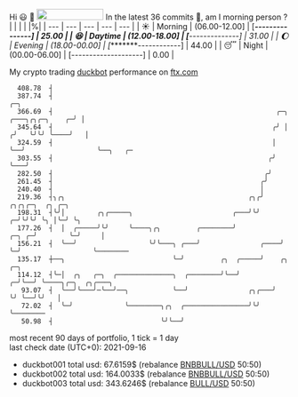 Hi :smiley: :wave: <img src="https://jojoee.jojoee.com/api/utcnow?refresh" width="120" height="20">
In the latest 36 commits :bug:, am I morning person ? 
| | | | |%|
| --- | --- | --- | --- | --- |
| :sunny: | Morning | (06.00-12.00] | [*****---------------] | 25.00 |
| :satisfied: | Daytime | (12.00-18.00] | [******--------------] | 31.00 |
| :moon: | Evening | (18.00-00.00] | [********------------] | 44.00 |
| :sleeping: | Night | (00.00-06.00] | [--------------------] | 0.00 |

My crypto trading [duckbot](https://github.com/jojoee/duckbot) performance on [ftx.com](https://ftx.com/#a=13144711)
```
  408.78  ┤
  387.74  ┤                                                                              ╭─╮
  366.69  ┤                                                        ╭─╮   ╭───╮╭╮╭─╮    ╭─╯ │
  345.64  ┤                                                       ╭╯ │  ╭╯   ╰╯╰╯ ╰────╯   │
  324.59  ┤                                                       │  ╰──╯                  ╰──╮   ╭─
  303.55  ┤                                                      ╭╯                           ╰───╯
  282.50  ┤                                                     ╭╯
  261.45  ┤                                                    ╭╯
  240.40  ┤                                                    │
  219.36  ┤╮╭╮                                              ╭╮╭╯            ╭╮╭╮╭─╮  ╭╮ ╭─╮
  198.31  ┤╰╯│        ╭╮╭─────╮                         ╭───╯╰╯           ╭─╯╰╯╰╯ ╰╮ │╰─╯ ╰╮
  177.26  ┤  │  ╭─────╯╰╯     ╰────╮╭╮         ╭────────╯           ╭─╮ ╭─╯        ╰─╯     │
  156.21  ┤  ╰──╯                  ╰╯╰───╮ ╭───╯               ╭────╯ ╰─╯                  ╰────────
  135.17  ┼──╮                           ╰─╯         ╭╮  ╭─────╯    ╭╮  ╭─╮
  114.12  ┤╰─│  ╭╮   ╭─╮  ╭──────────────╮  ╭────────╯╰──╯        ╭─╯╰──╯ ╰────╮╭─╮  ╭╮╭───╮
   93.07  ┤  ╰──╯╰───╯─╰──╯──╮           ╰──╯               ╭╮╭───╯            ╰╯ ╰──╯╰╯   │
   72.02  ┤  ╰─╯             ╰────────╮╭╮  ╭────────────────╯╰╯                            ╰────────
   50.98  ┤                           ╰╯╰──╯
```
most recent 90 days of portfolio, 1 tick = 1 day<br />
last check date (UTC+0): 2021-09-16
- duckbot001 total usd: 67.6159$ (rebalance [BNBBULL/USD](https://ftx.com/trade/DOGEBULL/USD#a=13144711) 50:50)
- duckbot002 total usd: 164.0033$ (rebalance [BNBBULL/USD](https://ftx.com/trade/BNBBULL/USD#a=13144711) 50:50)
- duckbot003 total usd: 343.6246$ (rebalance [BULL/USD](https://ftx.com/trade/BULL/USD#a=13144711) 50:50)

